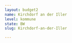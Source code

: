 ```yaml
---
layout: budget2
name: Kirchdorf an der Iller
level: kommune
state: BW
slug: Kirchdorf-an-der-Iller

---
```



